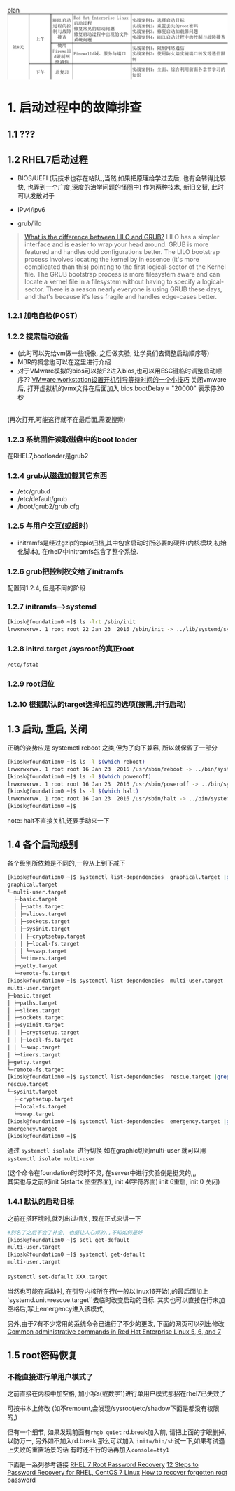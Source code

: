 plan
![](res/schedule.png)

# 1. 启动过程中的故障排查

## 1.1 ???


## 1.2 RHEL7启动过程

- BIOS/UEFI (玩技术也存在站队,,当然,如果把原理给学过去后, 也有会转得比较快, 也弄到一个广度,深度的治学问题的怪圈中)
作为两种技术, 新旧交替, 此时可以发散对于 

- IPv4/ipv6 

- grub/lilo

> [What is the difference between LILO and GRUB?](https://unix.stackexchange.com/questions/6498/what-is-the-difference-between-lilo-and-grub)
>LILO has a simpler interface and is easier to wrap your head around.
>GRUB is more featured and handles odd configurations better.
>The LILO bootstrap process involves locating the kernel by in essence (it's more complicated than this) pointing to the first logical-sector of the Kernel file. The GRUB bootstrap process is more filesystem aware and can locate a kernel file in a filesystem without having to specify a logical-sector.
>There is a reason nearly everyone is using GRUB these days, and that's because it's less fragile and handles edge-cases better.

### 1.2.1 加电自检(POST)

### 1.2.2 搜索启动设备
- (此时可以先给vm做一些镜像, 之后做实验, 让学员们去调整启动顺序等)
- MBR的概念也可以在这里进行介绍
- 对于VMware模拟的bios可以按F2进入bios,也可以用ESC键临时调整启动顺序??
[VMware workstation设置开机引导等待时间的一个小技巧](https://blog.csdn.net/solaraceboy/article/details/80286930)
关闭vmware后, 打开虚拟机的vmx文件在后面加入 bios.bootDelay = "20000" 表示停20秒
<br>
(再次打开,可能这行就不在最后面,需要搜索)

### 1.2.3 系统固件读取磁盘中的boot loader
在RHEL7,bootloader是grub2 

### 1.2.4 grub从磁盘加载其它东西

- /etc/grub.d
- /etc/default/grub
- /boot/grub2/grub.cfg

### 1.2.5 与用户交互(或超时)

- initramfs是经过gzip的cpio归档,其中包含启动时所必要的硬件(内核模块,初始化脚本), 在rhel7中initramfs包含了整个系统.

### 1.2.6 grub把控制权交给了initramfs
配置同1.2.4, 但是不同的阶段

### 1.2.7  initramfs-->systemd
```bash
[kiosk@foundation0 ~]$ ls -lrt /sbin/init
lrwxrwxrwx. 1 root root 22 Jan 23  2016 /sbin/init -> ../lib/systemd/systemd

```

### 1.2.8 initrd.target /sysroot的真正root

`/etc/fstab`

### 1.2.9 root归位

### 1.2.10 根据默认的target选择相应的选项(按需,并行启动)

## 1.3 启动, 重启, 关闭

正确的姿势应是
systemctl reboot 之类,但为了向下兼容, 所以就保留了一部分

`````bash
[kiosk@foundation0 ~]$ ls -l $(which reboot)
lrwxrwxrwx. 1 root root 16 Jan 23  2016 /usr/sbin/reboot -> ../bin/systemctl
[kiosk@foundation0 ~]$ ls -l $(which poweroff)
lrwxrwxrwx. 1 root root 16 Jan 23  2016 /usr/sbin/poweroff -> ../bin/systemctl
[kiosk@foundation0 ~]$ ls -l $(which halt)
lrwxrwxrwx. 1 root root 16 Jan 23  2016 /usr/sbin/halt -> ../bin/systemctl
[kiosk@foundation0 ~]$
`````
note: halt不直接关机,还要手动来一下

## 1.4 各个启动级别

各个级别所依赖是不同的,一般从上到下减下
````bash
[kiosk@foundation0 ~]$ systemctl list-dependencies  graphical.target |grep target
graphical.target
└─multi-user.target
  ├─basic.target
  │ ├─paths.target
  │ ├─slices.target
  │ ├─sockets.target
  │ ├─sysinit.target
  │ │ ├─cryptsetup.target
  │ │ ├─local-fs.target
  │ │ └─swap.target
  │ └─timers.target
  ├─getty.target
  └─remote-fs.target
[kiosk@foundation0 ~]$ systemctl list-dependencies  multi-user.target |grep target
multi-user.target
├─basic.target
│ ├─paths.target
│ ├─slices.target
│ ├─sockets.target
│ ├─sysinit.target
│ │ ├─cryptsetup.target
│ │ ├─local-fs.target
│ │ └─swap.target
│ └─timers.target
├─getty.target
└─remote-fs.target
[kiosk@foundation0 ~]$ systemctl list-dependencies  rescue.target |grep target
rescue.target
└─sysinit.target
  ├─cryptsetup.target
  ├─local-fs.target
  └─swap.target
[kiosk@foundation0 ~]$ systemctl list-dependencies  emergency.target |grep target
emergency.target
[kiosk@foundation0 ~]$
````
通过 `systemctl isolate `进行切换
如在graphic切到multi-user  就可以用`systemctl isolate multi-user`<br>

(这个命令在foundation时灵时不灵, 在server中进行实验倒是挺灵的,,,<br>
其实也与之前的init 5(startx 图型界面), init 4(字符界面) init 6重启, init 0 关闭)

### 1.4.1 默认的启动目标
之前在搭环境时,就列出过相关, 现在正式来讲一下
````bash
#别名了之后不会了补全, 也挺让人心烦的,,不知如何是好
[kiosk@foundation0 ~]$ sctl get-default
multi-user.target
[kiosk@foundation0 ~]$ systemctl get-default
multi-user.target

systemctl set-default XXX.target

````
当然也可能在启动时, 在引导内核所在行(一般以linux16开始),的最后面加上`systemd.unit=rescue.target``去临时改变启动的目标.
其实也可以直接在行未加空格后,写上emergency进入该模式,


另外,由于7有不少常用的系统命令已进行了不少的更改, 下面的网页可以列出修改
[Common administrative commands in Red Hat Enterprise Linux 5, 6, and 7](https://access.redhat.com/articles/1189123)

## 1.5 root密码恢复

### 不能直接进行单用户模式了

之前直接在内核中加空格, 加小写s(或数字1)进行单用户模式那招在rhel7已失效了

可按书本上修改
(如不remount,会发现/sysroot/etc/shadow下面是都没有权限的,)

但有一个细节, 如果发现前面有`rhgb quiet` rd.break加入前, 请把上面的字眼删掉,以防万一,
另外如不加入rd.break,那么可以加入 `init=/bin/sh`试一下,如果考试遇上失败的重置场景的话
有时还不行的话再加入`console=tty1`

下面是一系列参考链接
[RHEL 7 Root Password Recovery](https://access.redhat.com/discussions/1243493?tour=8)
[12 Steps to Password Recovery for RHEL, CentOS 7 Linux](https://spr.com/password-recovery-for-rhel-centos-7-linux/)
[How to recover forgotten root password](https://rhel7tutorial.wordpress.com/how-to-recover-forgotten-root-password/)




